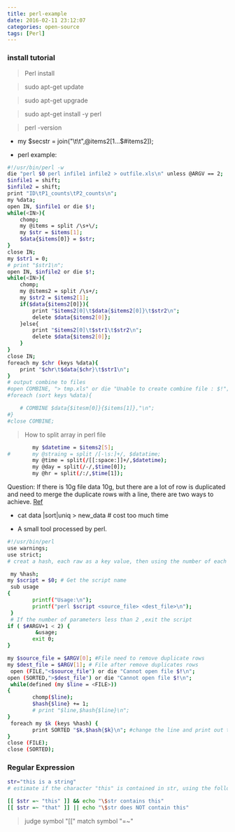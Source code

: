 ```yaml
---
title: perl-example
date: 2016-02-11 23:12:07
categories: open-source
tags: [Perl]
---
```



### install tutorial

> Perl install

> sudo apt-get update

> sudo apt-get upgrade

> sudo apt-get install -y perl

> perl -version

- my $secstr = join("\t\t",@items2[1...$#items2]);


<!--more-->
- perl example:

``` bash
#!/usr/bin/perl -w
die "perl $0 perl infile1 infile2 > outfile.xls\n" unless @ARGV == 2;
$infile1 = shift;
$infile2 = shift;
print "ID\tP1_counts\tP2_counts\n";
my %data;
open IN, $infile1 or die $!;
while(<IN>){
	chomp;
	my @items = split /\s+\/;
	my $str = $items[1];
	$data{$items[0]} = $str;
}
close IN;
my $str1 = 0;
# print "$str1\n";
open IN, $infile2 or die $!;
while(<IN>){
	chomp;
	my @items2 = split /\s+/;
	my $str2 = $items2[1];
	if($data{$items2[0]}){
		print "$items2[0]\t$data{$items2[0]}\t$str2\n";
		delete $data{$items2[0]};
	}else{
		print "$items2[0]\t$str1\t$str2\n";
		delete $data{$items2[0]};
	}
}
close IN;
foreach my $chr (keys %data){
	print "$chr\t$data{$chr}\t$str1\n";
}
# output combine to files
#open COMBINE, "> tmp.xls" or die "Unable to create combine file : $!";
#foreach (sort keys %data){

	# COMBINE $data{$itesm[0]}{$items[1]},"\n";
#}
#close COMBINE;

```

> How to split array in perl file

``` bash
        my $datetime = $items2[5];
#       my @straing = split /[-\s:]+/, $datatime;
        my @time = split(/[[:space:]]+/,$datetime);
        my @day = split(/-/,$time[0]);
        my @hr = split(/:/,$time[1]);
```


Question: If there is 10g file data 10g, but there are a lot of row is duplicated and need to merge the duplicate rows with a line, there are two ways to achieve. [Ref](http://www.jb51.net/article/34992.htm)

  - cat data |sort|uniq > new_data # cost too much time

  - A small tool processed by perl.

``` bash
#!/usr/bin/perl
use warnings;
use strict;
# creat a hash, each raw as a key value, then using the number of each line to fill the key value.

 my %hash;
my $script = $0; # Get the script name
 sub usage
{
        printf("Usage:\n");
        printf("perl $script <source_file> <dest_file>\n");
 }
 # If the number of parameters less than 2 ,exit the script
if ( $#ARGV+1 < 2) {
         &usage;
        exit 0;
}

my $source_file = $ARGV[0]; #File need to remove duplicate rows
my $dest_file = $ARGV[1]; # File after remove duplicates rows
 open (FILE,"<$source_file") or die "Cannot open file $!\n";
open (SORTED,">$dest_file") or die "Cannot open file $!\n";
 while(defined (my $line = <FILE>))
{
        chomp($line);
        $hash{$line} += 1;
        # print "$line,$hash{$line}\n";
}
 foreach my $k (keys %hash) {
        print SORTED "$k,$hash{$k}\n"; #change the line and print out the col, as well as the number of col to objective file
}
close (FILE);
close (SORTED);
```


### Regular Expression

``` bash
str="this is a string"
# estimate if the character "this" is contained in str, using the following statement

[[ $str =~ "this" ]] && echo "\$str contains this"
[[ $str =~ "that" ]] || echo "\$str does NOT contain this"
```
> judge symbol "[["
> match symbol "=~"
